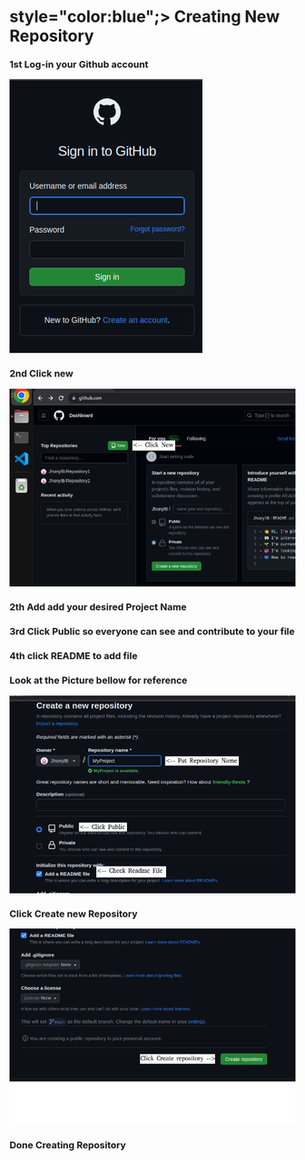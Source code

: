 <h1> style="color:blue";> Creating New Repository</h1>
  
  <p><h3>1st Log-in your Github account</h3></p>
  <img src="https://github.com/JhonylB/MyProject/blob/main/Pictures/1.png">
  
  <p><h3>2nd Click new</h3></p>
  <img src="https://github.com/JhonylB/MyProject/blob/main/Pictures/2.png">
  
  <p><h3>2th Add add your desired Project Name</h3></p>
  <p><h3>3rd Click Public so everyone can see and contribute to your file</h3></p>
  <p><h3>4th click README to add file </h3></p>
  <p><h3> Look at the Picture bellow for reference </h3></p>
  <img src="https://github.com/JhonylB/MyProject/blob/main/Pictures/3.png">
  
  <p><h3>Click Create new Repository</h3></p>
  <img src="https://github.com/JhonylB/MyProject/blob/main/Pictures/4.png">
  
  <p><h3>Done Creating Repository</h3></p>

